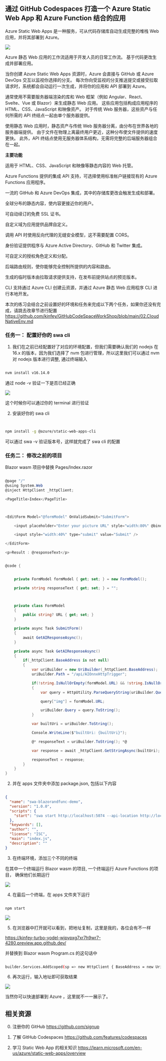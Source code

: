## **通过 GitHub Codespaces 打造一个 Azure Static Web App 和 Azure Function 结合的应用**


Azure Static Web Apps 是一种服务，可从代码存储库自动生成完整的堆栈 Web 应用，并将其部署到 Azure。

<img src="./imgs/02/09.png"/>

Azure 静态 Web 应用的工作流适用于开发人员的日常工作流。 基于代码更改生成并部署应用。

当你创建 Azure Static Web Apps 资源时，Azure 会直接与 GitHub 或 Azure DevOps 交互以监视你选择的分支。 每次你向受监视的分支推送提交或接受拉取请求时，系统都会自动运行一次生成，并将你的应用和 API 部署到 Azure。

通常使用不需要服务器端渲染的库和 Web 框架（例如 Angular、React、Svelte、Vue 或 Blazor）来生成静态 Web 应用。 这些应用包括构成应用程序的 HTML、CSS、JavaScript 和映像资产。 对于传统 Web 服务器，这些资产与任何所需的 API 终结点一起由单个服务器提供。

使用静态 Web 应用时，静态资产与传统 Web 服务器分离，由分布在世界各地的服务器端提供。 由于文件在物理上离最终用户更近，这种分布使文件提供的速度更快。 此外，API 终结点使用无服务器体系结构，无需将完整的后端服务器组合在一起。

**主要功能**

适用于 HTML、CSS、JavaScript 和映像等静态内容的 Web 托管。

Azure Functions 提供的集成 API 支持，可选择使用标准帐户链接现有的 Azure Functions 应用程序。

一流的 GitHub 和 Azure DevOps 集成，其中的存储库更改会触发生成和部署。

全球分布的静态内容，使内容更接近你的用户。

可自动续订的免费 SSL 证书。

自定义域为应用提供品牌自定义。

调用 API 时使用反向代理的无缝安全模型，这不需要配置 CORS。

身份验证提供程序与 Azure Active Directory、GitHub 和 Twitter 集成。

可自定义的授权角色定义和分配。

后端路由规则，使你能够完全控制所提供的内容和路由。

生成的临时版本由拉取请求提供支持，在发布前提供站点的预览版本。

CLI 支持通过 Azure CLI 创建云资源，并通过 Azure 静态 Web 应用程序 CLI 进行本地开发。


本次的练习会结合之前设置好的环境和任务来完成以下两个任务，如果你还没有完成，请跳去改章节进行配置 https://github.com/kinfey/GitHubCodeSpaceWorkShop/blob/main/02.CloudNativeEnv.md 


### **任务一： 配置好你的 swa cli**

1. 我们在之前已经配置好了对应的环境配置，但我们需要确认我们的 nodejs 在 16.x 的版本，因为我们选择了 nvm 包进行管理，所以这里我们可以通过 nvm 对 nodejs 版本进行调整, 通过终端输入

```bash

nvm install v16.14.0

```

通过 node -v 验证一下是否已经正确

<img src="./imgs/02/10.png"/>

这个时候你可以通过你的 terminal 进行验证



2. 安装好你的 swa cli


```bash


npm install -g @azure/static-web-apps-cli


```

可以通过 swa -v 验证版本号，这样就完成了 swa cli 的配置 



### **任务二： 修改之前的项目**

Blazor wasm 项目中替换 Pages/Index.razor

```csharp

@page "/"
@using System.Web
@inject HttpClient _httpClient;

<PageTitle>Index</PageTitle>



<EditForm Model="@formModel" OnValidSubmit="SubmitForm">

    <input placeholder="Enter your picture URL" style="width:80%" @bind-value="@formModel.URL"   />

    <input style="width:40%" type="submit" value="Submit" />

</EditForm>

<p>Result : @responseText</p>


@code {


    private FormModel formModel { get; set; } = new FormModel();

    private string responseText { get; set; } = "";



    private class FormModel
    {
        public string? URL { get; set; }
    }

    private async Task SubmitForm()
    {
        await GetAIResponseAsync();
    }

    private async Task GetAIResponseAsync()
    {
        if(_httpClient.BaseAddress is not null)
        {
            var uriBuilder = new UriBuilder(_httpClient.BaseAddress);
            uriBuilder.Path = "/api/AIOnnxHttpTrigger";

            if(!string.IsNullOrEmpty(formModel.URL) && !string.IsNullOrWhiteSpace(formModel.URL))
            {
                var query = HttpUtility.ParseQueryString(uriBuilder.Query);

                query["img"] = formModel.URL;

                uriBuilder.Query = query.ToString();
            }

            var builtUri = uriBuilder.ToString();

            Console.WriteLine($"builtUri: {builtUri}");

            @* responseText = uriBuilder.ToString(); *@

            var response = await _httpClient.GetStringAsync(builtUri);

            responseText = response;
        }
    }
}

```

2. 并在 apps 文件夹中添加 package.json, 包括以下内容



```json

{
  "name": "swa-blazorandfunc-demo",
  "version": "1.0.0",
  "scripts": {
    "start": "swa start http://localhost:5074 --api-location http://localhost:7071"
  },
  "keywords": [],
  "author": "",
  "license": "ISC",
  "main": "index.js",
  "description": ""
}


```

3. 在终端环境，添加三个不同的终端

在其中一个终端运行 Blazor wasm 的项目, 一个终端运行 Azure Functions 的项目， 确保他们长期运行

<img src="./imgs/02/11.png"/>

4. 在最后一个终端，在 apps 文件夹下运行

```bash

npm start

```


<img src="./imgs/02/12.png"/>


5. 在浏览器中打开就可以看到，把地址复制，这里是我的，各位会有不一样 


https://kinfey-turbo-yodel-wjpvpxg7xr7h9wr7-4280.preview.app.github.dev/

并替换到 Blazor wasm Program.cs 的这句话中

```bash

builder.Services.AddScoped(sp => new HttpClient { BaseAddress = new Uri("https://kinfey-turbo-yodel-wjpvpxg7xr7h9wr7-4280.preview.app.github.dev/") });

```

6. 再次运行，输入地址即可获取结果


<img src="./imgs/02/13.png"/>

当然你可以快速部署到 Azure ，这里就不一一展示了。




## **相关资源**


0. 注册你的 GitHub  https://github.com/signup 

1. 了解 GitHub Codespaces https://github.com/features/codespaces 

2. 学习 Static Web App  的相关知识 https://learn.microsoft.com/en-us/azure/static-web-apps/overview


